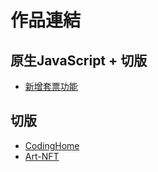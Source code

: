 # 作品連結

## 原生JavaScript + 切版
 + [新增套票功能](https://github.com/Narrowd4c/Ticket-system)

## 切版
 + [CodingHome](https://github.com/Narrowd4c/CodingHome)
 + [Art-NFT](https://github.com/Narrowd4c/art-nft)


